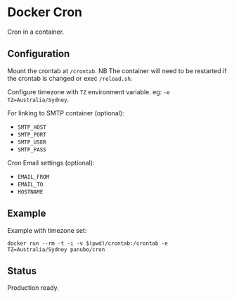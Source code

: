 # Docker Cron

Cron in a container.

## Configuration

Mount the crontab at `/crontab`. NB The container will need to be restarted if the crontab is changed or exec `/reload.sh`.

Configure timezone with `TZ` environment variable. eg: `-e TZ=Australia/Sydney`.

For linking to SMTP container (optional):

- `SMTP_HOST`
- `SMTP_PORT`
- `SMTP_USER`
- `SMTP_PASS`

Cron Email settings (optional):

 - `EMAIL_FROM`
 - `EMAIL_TO`
 - `HOSTNAME`

## Example

Example with timezone set:

`docker run --rm -t -i -v $(pwd)/crontab:/crontab -e TZ=Australia/Sydney panubo/cron`

## Status

Production ready.

